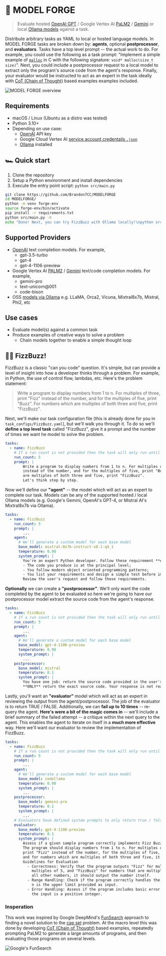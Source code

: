 # 🔨 MODEL FORGE
> Evaluate hosted [OpenAI GPT](https://platform.openai.com/docs/models) / Google Vertex AI [PaLM2](https://ai.google.dev/models/palm) / [Gemini](https://ai.google.dev/models/gemini) or local [Ollama models](https://ollama.ai/library) against a task.

Distribute arbitrary tasks as YAML to local or hosted language models. In MODEL FORGE tasks are broken down by: **agents**, optional **postprocessor**, and **evaluators**. Tasks have a top level prompt -- the actual work to do. For example, you could use the following as a task prompt: "Implement a simple example of [`malloc`](https://man.freebsd.org/cgi/man.cgi?query=malloc&sektion=9) in C with the following signature: `void* malloc(size_t size)`". Next, you could include a postprocessor request to a local model to extract only the program's source code from the agent's response. Finally, your evaluator would be instructed to act as an expert in the task ideally with [CoT (Chain of Thought)](https://blog.research.google/2022/05/language-models-perform-reasoning-via.html) based examples examples included.

![MODEL FORGE overview](https://docs.google.com/drawings/d/e/2PACX-1vRRMnmfZVHKacgjdbmthm_I_Cm1pPbgf9Pk1crOPf44V0Uon3A3rSmlvGxHaZc_NUz5VirkEYD4furM/pub?w=2467&h=484)

## Requirements
* macOS / Linux (Ubuntu as a distro was tested)
* Python 3.10+
* Depending on use case:
  * [OpenAI](https://openai.com/blog/openai-api) API key
  * Google Cloud Vertex AI [service account credentails `.json`](https://cloud.google.com/iam/docs/keys-create-delete#creating)
  * [Ollama](https://github.com/jmorganca/ollama) installed


## 🏎️ Quick start
1. Clone the repository
2. Setup a Python environment and install dependencies
3. Execute the entry point script: `python src/main.py`
```sh
git clone https://github.com/Brandon7CC/MODELFORGE
cd MODELFORGE/
python -m venv forge-env
source forge-env/bin/activate
pip install -r requirements.txt
python src/main.py -h
echo "Done! Next, you can try FizzBuzz with Ollama locally!\npython src/main.py task_configs/FizzBuzz.yaml
```

## Supported Providers
* [OpenAI](https://platform.openai.com/docs/models) text completion models. For example,
  * gpt-3.5-turbo
  * gpt-4
  * gpt-4-1106-preview
* Google Vertex AI [PALM2](https://ai.google.dev/models/palm) / [Gemini](https://ai.google.dev/models/gemini) text/code completion models. For example,
  * gemini-pro
  * text-unicorn@001
  * code-bison
* OSS [models via Ollama](https://ollama.ai/library) e.g. LLaMA, Orca2, Vicuna, Mixtral8x7b, Mistral, Phi2, etc


## Use cases
* Evaluate model(s) against a common task
* Produce examples of creative ways to solve a problem
  * Chain models together to enable a simple thought loop

## 👨‍💻 FizzBuzz!
FizzBuzz is a classic "can you code" question. It's simple, but can provide a level of insight into how a developer thinks through a problem. For example, in Python, the use of control flow, lambdas, etc. Here's the problem statement:
> Write a program to display numbers from 1 to n. For multiples of three, print "Fizz" instead of the number, and for the multiples of five, print "Buzz". For numbers which are multiples of both three and five, print "FizzBuzz".

Next, we'll make our task configuration file (this is already done for you in `task_configs/FizzBuzz.yaml`), but we'll walk you through it. To do so we'll **define a top level task** called "FizzBuzz", give it a prompt and the number of times we want he model to solve the problem.
```yaml
tasks:
  - name: FizzBuzz
    # If a run count is not provided then the task will only run until evaluator success.
    run_count: 5
    prompt: |
        Write a program to display numbers from 1 to n. For multiples of three, print "Fizz" 
        instead of the number, and for the multiples of five, print "Buzz". For numbers which 
        are multiples of both three and five, print "FizzBuzz".
        Let's think step by step.
```

Now we'll define our **"agent"** -- the model which will act as an expert to complete our task. Models can be any of the supported hosted / local Ollama models (e.g. Google's Gemini, OpenAI's GPT-4, or Mistral AI's Mixtral8x7b via Ollama).
```yaml
tasks:
  - name: FizzBuzz
    run_count: 5
    prompt: |
        ...
    agent: 
      # We'll generate a custom model for each base model
      base_model: mixtral:8x7b-instruct-v0.1-q4_1
      temperature: 0.98
      system_prompt: | 
        You're an expert Python developer. Follow these requirement **exactly**:
        - The code you produce is at the principal level;
        - You follow modern object oriented programming patterns;
        - You list your requirements and design a simple test before implementing.
        Review the user's request and follow these requirements.
```

**Optionally** we can create a **"postprocessor"**. We'll only want the code completed by the agent to be evaluated so here we're going to have our postprocessor model extract the source code from the agent's response.

```yaml
tasks:
  - name: FizzBuzz
    # If a run count is not provided then the task will only run until evaluator success.
    run_count: 5
    prompt: |
        ...
    agent: 
      # We'll generate a custom model for each base model
      base_model: gpt-4-1106-preview
      temperature: 0.98
      system_prompt: | 
        ...
    postprocessor:
      base_model: mistral
      temperature: 0.1
      system_prompt: |
        You have one job: return the source code provided in the user's message. 
        **ONLY** return the exact source code. Your response is not read by a human.
```

Lastly, you'll want an **"evaluator"** model which will act as an expert in reviewing the output from the agent/postprocessor. The job of the evaluator is to return TRUE / FALSE. Additionally, we can **fail up to 10 times** -- re-query the agent. **Here's were a bit of the magic comes in** -- we'll include a brief summary of the failed attempt -- a critique within the next query to the agent. This enables the agent to iterate on itself in a **much more effective** way. Here we'll want our evaluator to review the implementation of FizzBuzz.

```yaml
tasks:
  - name: FizzBuzz
    # If a run count is not provided then the task will only run until evaluator success.
    run_count: 5
    prompt: |
        ...
    agent: 
      # We'll generate a custom model for each base model
      base_model: codellama
      temperature: 0.98
      system_prompt: | 
        ...
    postprocessor:
      base_model: gemini-pro
      temperature: 0.1
      system_prompt: |
        ...
    # Evaluators have defined system prompts to only return true / false for their domain.
    evaluator:
      base_model: gpt-4-1106-preview
      temperature: 0.1
      system_prompt: |
        Assess if a given sample program correctly implements Fizz Buzz. 
        The program should display numbers from 1 to n. For multiples of three, it should 
        print "Fizz" instead of the number, for the multiples of five, it should print "Buzz", 
        and for numbers which are multiples of both three and five, it should print "FizzBuzz".
        Guidelines for Evaluation
          - Correctness: Verify that the program outputs "Fizz" for multiples of 3, "Buzz" for 
            multiples of 5, and "FizzBuzz" for numbers that are multiples of both 3 and 5. For
            all other numbers, it should output the number itself.
          - Range Handling: Check if the program correctly handles the range from 1 to n, where
            n is the upper limit provided as input.
          - Error Handling: Assess if the program includes basic error handling, such as ensuring
            the input is a positive integer.
```

### Insperation
This work was inspired by Google DeepMind's [FunSearch](https://deepmind.google/discover/blog/funsearch-making-new-discoveries-in-mathematical-sciences-using-large-language-models/) approach to finding a novel solution to the [cap set](https://en.wikipedia.org/wiki/Cap_set) problem. At the macro level this was done by developing [CoT (Chain of Thought)](https://blog.research.google/2022/05/language-models-perform-reasoning-via.html) based examples, repeatedly prompting PaLM2 to generate a large amounts of programs, and then evaluating those programs on several levels. 

![Google's FunSearch](https://lh3.googleusercontent.com/mIlL5zg4-gbYvIdCuBB5SmzPzbC1yUghYgIwYR89pEJpgc4f00OhDpd6SRM_MXNi1XSqJJpFe_yeFXHZShLr3syM0SFSxtuqJzdaEgX8fsvCW1SN=w1232-rw)